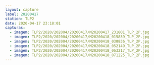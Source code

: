 ```yaml
---
layout: capture
label: 20200417
station: TLP2
date: 2020-04-17 23:18:01
capturas:
  - imagem: TLP2/2020/202004/20200417/M20200417_231801_TLP_2P.jpg
  - imagem: TLP2/2020/202004/20200417/M20200418_015839_TLP_2P.jpg
  - imagem: TLP2/2020/202004/20200417/M20200418_030836_TLP_2P.jpg
  - imagem: TLP2/2020/202004/20200417/M20200418_052149_TLP_2P.jpg
  - imagem: TLP2/2020/202004/20200417/M20200418_063217_TLP_2P.jpg
  - imagem: TLP2/2020/202004/20200417/M20200418_071225_TLP_2P.jpg
---
```

